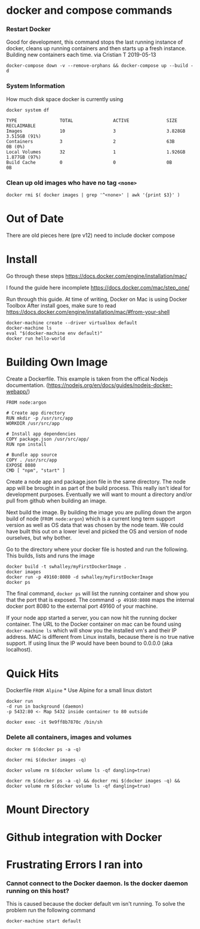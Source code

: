 # docker and compose commands

### Restart Docker
Good for development, this command stops the last running instance of docker, cleans up running containers and then starts up a fresh instance. Building new containers each time. via Cristian T 2019-05-13

`docker-compose down -v --remove-orphans && docker-compose up --build -d`

### System Information
How much disk space docker is currently using

`docker system df`
```
TYPE                TOTAL               ACTIVE              SIZE                RECLAIMABLE
Images              10                  3                   3.828GB             3.515GB (91%)
Containers          3                   2                   63B                 0B (0%)
Local Volumes       32                  1                   1.926GB             1.877GB (97%)
Build Cache         0                   0                   0B                  0B
```

### Clean up old images who have no tag `<none>`
    
`docker rmi $( docker images | grep '^<none>' | awk '{print $3}' )`


# Out of Date
There are old pieces here (pre v12) 
need to include docker compose

# Install
Go through these steps
https://docs.docker.com/engine/installation/mac/

I found the guide here incomplete
https://docs.docker.com/mac/step_one/

Run through this guide. At time of writing,  Docker on Mac is using Docker Toolbox
After install goes, make sure to read 
https://docs.docker.com/engine/installation/mac/#from-your-shell

    docker-machine create --driver virtualbox default
    docker-machine ls
    eval "$(docker-machine env default)"
    docker run hello-world


# Building Own Image
Create a Dockerfile. This example is taken from the offical Nodejs documentation. (https://nodejs.org/en/docs/guides/nodejs-docker-webapp/)
    
    FROM node:argon
    
    # Create app directory
    RUN mkdir -p /usr/src/app
    WORKDIR /usr/src/app
    
    # Install app dependencies
    COPY package.json /usr/src/app/
    RUN npm install
  
    # Bundle app source
    COPY . /usr/src/app
    EXPOSE 8080
    CMD [ "npm", "start" ]

Create a node app and package.json file in the same directory. The node app will be brought in as part of the build process. This really isn't ideal for development purposes. Eventually we will want to mount a directory and/or pull from github when building an image.

Next build the image. By building the image you are pulling down the argon build of node (`FROM node:argon`) which is a current long term support version as well as OS data that was chosen by the node team. We could have built this out on a lower level and picked the OS and version of node ourselves, but why bother.

Go to the directory where your docker file is hosted and run the following. This builds, lists and runs the image
    
    docker build -t swhalley/myFirstDockerImage .
    docker images
    docker run -p 49160:8080 -d swhalley/myFirstDockerImage
    docker ps

The final command, `docker ps` will list the running container and show you that the port that is exposed.
The command `-p 49160:8080` maps the internal docker port 8080 to the external port 49160 of your machine.

If your node app started a server, you can now hit the running docker container. The URL to the Docker container on mac can be found using `docker-machine ls` which will show you the installed vm's and their IP address. MAC is different from Linux installs, because there is no true native support. If using linux the IP would have been bound to 0.0.0.0 (aka localhost).

# Quick Hits
Dockerfile
`FROM Alpine`
    * Use Alpine for a small linux distort

```
docker run 
-d run in background (daemon)
-p 5432:80 <- Map 5432 inside container to 80 outside
```

`docker exec -it 9e9ff8b7870c /bin/sh`

### Delete all containers, images and volumes
`docker rm $(docker ps -a -q)`

`docker rmi $(docker images -q)`

`docker volume rm $(docker volume ls -qf dangling=true)`

`docker rm $(docker ps -a -q) && docker rmi $(docker images -q) && docker volume rm $(docker volume ls -qf dangling=true)`

# Mount Directory

# Github integration with Docker

# Frustrating Errors I ran into
### Cannot connect to the Docker daemon. Is the docker daemon running on this host?
This is caused because the docker default vm isn't running. To solve the problem run the following command
    
    docker-machine start default
